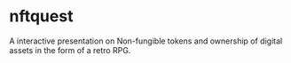 # nftquest
A interactive presentation on Non-fungible tokens and ownership of digital assets in the form of a retro RPG.
